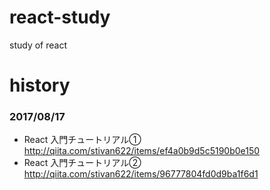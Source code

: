 # react-study
study of react

# history
### 2017/08/17
+ React 入門チュートリアル① http://qiita.com/stivan622/items/ef4a0b9d5c5190b0e150
+ React 入門チュートリアル② http://qiita.com/stivan622/items/96777804fd0d9ba1f6d1
